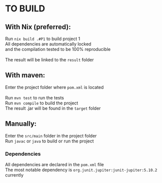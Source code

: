 # TO BUILD

## With Nix (preferred):
Run `nix build .#P1` to build project 1\
All dependencies are automatically locked\
and the compilation tested to be 100% reproducible\
\
The result will be linked to the `result` folder

## With maven:
Enter the project folder where `pom.xml` is located\
\
Run `mvn test` to run the tests\
Run `mvn compile` to build the project\
The result .jar will be found in the `target` folder

## Manually:
Enter the `src/main` folder in the project folder\
Run `javac` or `java` to build or run the project

### Dependencies
All dependencies are declared in the `pom.xml` file\
The most notable dependency is `org.junit.jupiter:junit-jupiter:5.10.2` currently
